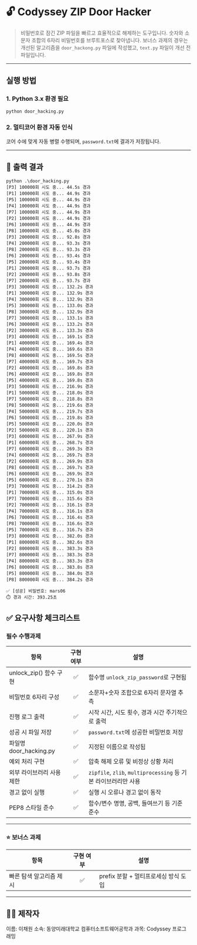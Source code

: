 # 🔓 Codyssey ZIP Door Hacker

> 비밀번호로 잠긴 ZIP 파일을 빠르고 효율적으로 해제하는 도구입니다.
> 숫자와 소문자 조합의 6자리 비밀번호를 브루트포스로 찾아냅니다.
> 보너스 과제의 경우는 개선된 알고리즘을 `door_hackong.py` 파일에 작성했고, `text.py` 파일이 개선 전 파일입니다.

---

## 실행 방법

### 1. Python 3.x 환경 필요


```bash
python door_hacking.py
```

### 2. 멀티코어 환경 자동 인식

코어 수에 맞게 자동 병렬 수행되며, `password.txt`에 결과가 저장됩니다.

---

## 📄 출력 결과
```plaintext
python .\door_hacking.py
[P3] 100000회 시도 중... 44.5s 경과
[P1] 100000회 시도 중... 44.9s 경과
[P5] 100000회 시도 중... 44.9s 경과
[P4] 100000회 시도 중... 44.9s 경과
[P7] 100000회 시도 중... 44.9s 경과
[P2] 100000회 시도 중... 44.9s 경과
[P6] 100000회 시도 중... 44.9s 경과
[P8] 100000회 시도 중... 45.0s 경과
[P3] 200000회 시도 중... 92.8s 경과
[P4] 200000회 시도 중... 93.3s 경과
[P8] 200000회 시도 중... 93.3s 경과
[P6] 200000회 시도 중... 93.4s 경과
[P5] 200000회 시도 중... 93.4s 경과
[P1] 200000회 시도 중... 93.7s 경과
[P2] 200000회 시도 중... 93.8s 경과
[P7] 200000회 시도 중... 93.7s 경과
[P3] 300000회 시도 중... 132.2s 경과
[P1] 300000회 시도 중... 132.9s 경과
[P4] 300000회 시도 중... 132.9s 경과
[P5] 300000회 시도 중... 133.0s 경과
[P8] 300000회 시도 중... 132.9s 경과
[P7] 300000회 시도 중... 133.1s 경과
[P6] 300000회 시도 중... 133.2s 경과
[P2] 300000회 시도 중... 133.3s 경과
[P3] 400000회 시도 중... 169.1s 경과
[P1] 400000회 시도 중... 169.4s 경과
[P4] 400000회 시도 중... 169.6s 경과
[P8] 400000회 시도 중... 169.5s 경과
[P7] 400000회 시도 중... 169.7s 경과
[P2] 400000회 시도 중... 169.8s 경과
[P6] 400000회 시도 중... 169.8s 경과
[P5] 400000회 시도 중... 169.8s 경과
[P3] 500000회 시도 중... 216.9s 경과
[P1] 500000회 시도 중... 218.0s 경과
[P7] 500000회 시도 중... 218.8s 경과
[P8] 500000회 시도 중... 219.6s 경과
[P4] 500000회 시도 중... 219.7s 경과
[P6] 500000회 시도 중... 219.8s 경과
[P5] 500000회 시도 중... 220.0s 경과
[P2] 500000회 시도 중... 220.1s 경과
[P3] 600000회 시도 중... 267.9s 경과
[P1] 600000회 시도 중... 268.7s 경과
[P7] 600000회 시도 중... 269.3s 경과
[P4] 600000회 시도 중... 269.7s 경과
[P2] 600000회 시도 중... 269.9s 경과
[P8] 600000회 시도 중... 269.7s 경과
[P6] 600000회 시도 중... 269.9s 경과
[P5] 600000회 시도 중... 270.1s 경과
[P3] 700000회 시도 중... 314.2s 경과
[P1] 700000회 시도 중... 315.0s 경과
[P7] 700000회 시도 중... 315.6s 경과
[P2] 700000회 시도 중... 316.1s 경과
[P4] 700000회 시도 중... 316.1s 경과
[P6] 700000회 시도 중... 316.4s 경과
[P8] 700000회 시도 중... 316.6s 경과
[P5] 700000회 시도 중... 316.7s 경과
[P3] 800000회 시도 중... 382.0s 경과
[P1] 800000회 시도 중... 382.6s 경과
[P2] 800000회 시도 중... 383.3s 경과
[P7] 800000회 시도 중... 383.3s 경과
[P4] 800000회 시도 중... 383.3s 경과
[P6] 800000회 시도 중... 383.8s 경과
[P5] 800000회 시도 중... 384.0s 경과
[P8] 800000회 시도 중... 384.2s 경과

✅ [성공] 비밀번호: mars06
⏱️ 경과 시간: 393.25초

```

## ✅ 요구사항 체크리스트

### 필수 수행과제

| 항목                   | 구현 여부 | 설명                                                  |
| -------------------- | :---: | --------------------------------------------------- |
| unlock\_zip() 함수 구현  |   ✅   | 함수명 `unlock_zip_password`로 구현됨                      |
| 비밀번호 6자리 구성          |   ✅   | 소문자+숫자 조합으로 6자리 문자열 추측                              |
| 진행 로그 출력             |   ✅   | 시작 시간, 시도 횟수, 경과 시간 주기적으로 출력                        |
| 성공 시 파일 저장           |   ✅   | `password.txt`에 성공한 비밀번호 저장                         |
| 파일명 door\_hacking.py |   ✅   | 지정된 이름으로 작성됨                                        |
| 예외 처리 구현             |   ✅   | 압축 해제 오류 및 비정상 상황 처리                                |
| 외부 라이브러리 사용 제한       |   ✅   | `zipfile`, `zlib`, `multiprocessing` 등 기본 라이브러리만 사용 |
| 경고 없이 실행             |   ✅   | 실행 시 오류나 경고 없이 동작                                   |
| PEP8 스타일 준수          |   ✅   | 함수/변수 명명, 공백, 들여쓰기 등 기준 준수                          |

---

### ⭐ 보너스 과제

| 항목            | 구현 여부 | 설명                                   |
| ------------- | :---: | ------------------------------------ |
| 빠른 탐색 알고리즘 제시 |   ✅   | prefix 분할 + 멀티프로세싱 방식 도입             |


---

## 🙋‍♂️ 제작자

이름: 이채원
소속: 동양미래대학교 컴퓨터소프트웨어공학과
과목: Codyssey 프로그래밍

